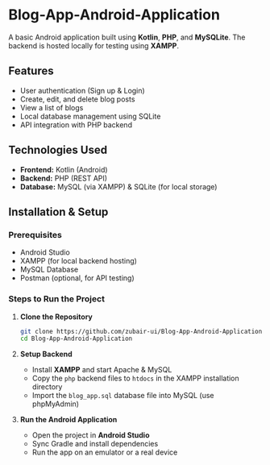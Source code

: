 # Blog-App-Android-Application

A basic Android application built using **Kotlin**, **PHP**, and **MySQLite**. The backend is hosted locally for testing using **XAMPP**.

## Features

- User authentication (Sign up & Login)
- Create, edit, and delete blog posts
- View a list of blogs
- Local database management using SQLite
- API integration with PHP backend

## Technologies Used

- **Frontend:** Kotlin (Android)
- **Backend:** PHP (REST API)
- **Database:** MySQL (via XAMPP) & SQLite (for local storage)

## Installation & Setup

### Prerequisites

- Android Studio
- XAMPP (for local backend hosting)
- MySQL Database
- Postman (optional, for API testing)

### Steps to Run the Project

1. **Clone the Repository**

   ```sh
   git clone https://github.com/zubair-ui/Blog-App-Android-Application.git
   cd Blog-App-Android-Application
   ```

2. **Setup Backend**

   - Install **XAMPP** and start Apache & MySQL
   - Copy the `php` backend files to `htdocs` in the XAMPP installation directory
   - Import the `blog_app.sql` database file into MySQL (use phpMyAdmin)

3. **Run the Android Application**
   - Open the project in **Android Studio**
   - Sync Gradle and install dependencies
   - Run the app on an emulator or a real device
